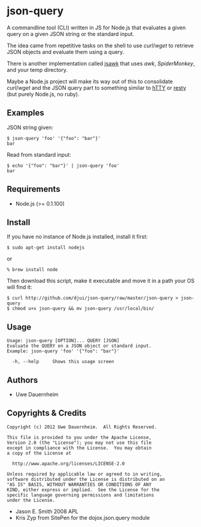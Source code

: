 # json-query

A commandline tool (CLI) written in JS for Node.js that evaluates a given query on a given JSON string or the standard input.

The idea came from repetitive tasks on the shell to use *curl*/*wget* to retrieve JSON objects and evaluate them using a query. 

There is another implementation called [jsawk](http://github.com/micha/jsawk) that uses *awk*, *SpiderMonkey*, and your temp directory.

Maybe a Node.js project will make its way out of this to consolidate *curl*/*wget* and the JSON query part to something similar to [hTTY](http://github.com/htty/htty) or [resty](http://github.com/micha/resty) (but purely Node.js, no ruby).

## Examples

JSON string given:

    $ json-query 'foo' '{"foo": "bar"}'
    bar

Read from standard input:

    $ echo '{"foo": "bar"}' | json-query 'foo'
    bar

## Requirements

- Node.js (>= 0.1.100)

## Install

If you have no instance of Node.js installed, install it first:

    $ sudo apt-get install nodejs
  
or 

    % brew install node

Then download this script, make it executable and move it in a path your OS will find it:

    $ curl http://github.com/djui/json-query/raw/master/json-query > json-query
    $ chmod u+x json-query && mv json-query /usr/local/bin/

## Usage

    Usage: json-query [OPTION]... QUERY [JSON]
    Evaluate the QUERY on a JSON object or standard input.
    Example: json-query 'foo' '{"foo": "bar"}'
  
      -h, --help     Shows this usage screen

## Authors

- Uwe Dauernheim

## Copyrights & Credits

```
Copyright (c) 2012 Uwe Dauernheim.  All Rights Reserved.

This file is provided to you under the Apache License,
Version 2.0 (the "License"); you may not use this file
except in compliance with the License.  You may obtain
a copy of the License at

  http://www.apache.org/licenses/LICENSE-2.0

Unless required by applicable law or agreed to in writing,
software distributed under the License is distributed on an
"AS IS" BASIS, WITHOUT WARRANTIES OR CONDITIONS OF ANY
KIND, either express or implied.  See the License for the
specific language governing permissions and limitations
under the License.
```

- Jason E. Smith 2008 APL
- Kris Zyp from SitePen for the dojox.json.query module
